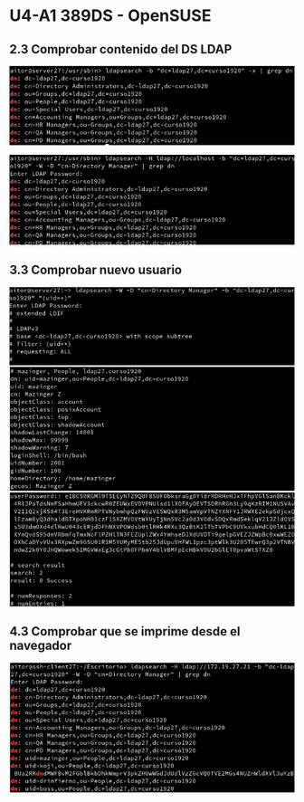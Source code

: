 # U4-A1 389DS - OpenSUSE

## 2.3 Comprobar contenido del DS LDAP

![](img/img1.png)

![](img/img2.png)

## 3.3 Comprobar nuevo usuario

![](img/img3.png)
![](img/img4.png)
![](img/img5.png)


## 4.3 Comprobar que se imprime desde el navegador

![](img/img6.png)
